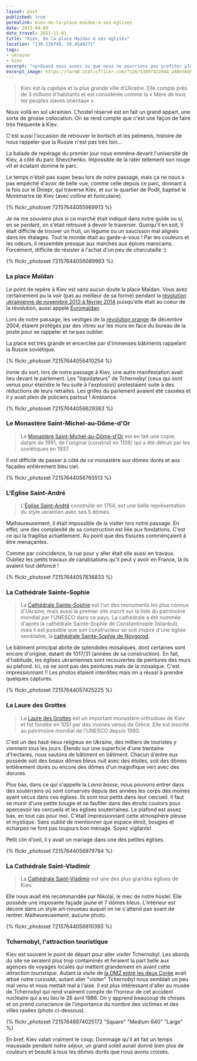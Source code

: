 ```yaml
---
layout: post
published: true
permalink: kiev-de-la-place-maidan-a-ses-eglises
date: 2015-04-09
date_travel: 2011-11-01
title: "Kiev, de la place Maïdan à ses églises"
location: "[30.530748, 50.454427]"
tags:
- ukraine
- kiev
excerpt: "<p>Quand nous avons su que nous ne pourrions pas profiter pleinement de <a href='/moscou/'>Moscou</a> suite à un visa trop court, poussés par une envie de ne pas rentrer tout de suite en France, nous avons regardé les alternatives aux alentours. L'Ukraine nous est rapidement apparue comme une bonne destination: pas loin de la Russie et on reste dans l'ambiance slave.</p><p>Le guide de l'Ukraine acheté sur la route, nous nous sommes mis d'accord sur 3 destinations: Kiev (incontournable), Lviv (tout à l'ouest, à la frontière polonaise) et pour finir Odessa et la Crimée.</p>"
excerpt_image: https://farm8.staticflickr.com/7126/13897422644_a48e36d875_c.jpg
---
```


> Kiev est la capitale et la plus grande ville d'Ukraine. Elle compte près de 3 millions d'habitants et est considérée comme la « Mère de tous les peuples slaves orientaux ».

Nous voilà en sol ukrainien. L'hostel réservé est en fait un grand appart, une sorte de grosse collocation. On se rend compte que c'est une façon de faire très fréquente à Kiev.

C'est aussi l'occasion de retrouver le bortsch et les pelmenis, histoire de nous rappeler que la Russie n'est pas très loin...

La balade de repérage du premier jour nous emmène devant l'université de Kiev, à côté du parc Shevchenko. Impossible de la rater tellement son rouge vif et éclatant domine le parc.

Le temps n'était pas super beau lors de notre passage, mais ça ne nous a pas empêché d'avoir de belle vue, comme celle depuis ce parc, donnant à la fois sur le Dniepr, qui traverse Kiev, et sur le quartier de Podil, baptisé le Montmartre de Kiev (avec colline et funiculaire).

{% flickr_photoset 72157644055969913 %}

Je ne me souviens plus si ce marché était indiqué dans notre guide ou si, en se perdant, on s'était retrouvé à devoir le traverser. Quoiqu'il en soit, il était difficile de trouver un fruit, un légume ou un saucisson mal alignés dans les étalages. Tout le monde était au  garde-à-vous ! Par les couleurs et les odeurs, il ressemble presque aux marchés aux épices marocains. Forcément, difficile de résister à l'achat d'un peu de charcutaille :)

{% flickr_photoset 72157644056089963 %}

### La place Maïdan

Le point de repère à Kiev est sans aucun doute la place Maïdan. Vous avez certainement pu la voir (pas au meilleur de sa forme) pendant la [révolution ukrainienne de novembre 2013 à février 2014](http://fr.wikipedia.org/wiki/R%C3%A9volution_ukrainienne_de_f%C3%A9vrier_2014) puisqu'elle était au coeur de la révolution, aussi appelé [Euromaïdan](http://fr.wikipedia.org/wiki/Euroma%C3%AFdan).

Lors de notre passage, les vestiges de la [révolution orange](http://fr.wikipedia.org/wiki/R%C3%A9volution_orange) de décembre 2004, étaient protégés par des vitres sur les murs en face du bureau de la poste pour se rappeler et ne pas oublier.

La place est très grande et encerclée par d'immenses bâtiments rappelant la Russie soviétique.

{% flickr_photoset 72157644056410254 %}

Ironie du sort, lors de notre passage à Kiev, une autre manifestation avait lieu devant le parlement. Les "liquidateurs" de Tchernobyl (ceux qui sont venus pour éteindre le feu suite à l'explosion) protestaient suite à des réductions de leurs retraites. Les grilles du parlement avaient été cassées et il y avait plein de policiers partout ! Ambiance.

{% flickr_photoset 72157644056629383 %}

### Le Monastère Saint-Michel-au-Dôme-d'Or

> Le [Monastère Saint-Michel-au-Dôme-d'Or](http://fr.wikipedia.org/wiki/Monast%C3%A8re_Saint-Michel-au-D%C3%B4me-d%27Or) est en fait une copie, datant de 1991, de l'original (construit en 1108) qui a été détruit par les soviétiques en 1937.

Il est difficile de passer à côté de ce monastère aux dômes dorés et aux façades entièrement bleu ciel.

{% flickr_photoset 72157644056765513 %}

### L'Église Saint-André

> L'[Église Saint-André](http://en.wikipedia.org/wiki/St_Andrew's_Church,_Kiev) construite en 1754, est une belle représentation du style ukrainien avec ses 5 dômes.

Malheureusement, il était impossible de la visiter lors notre passage. En effet, une des complexité de sa construction est liée aux fondations. C'est ce qui la fragilise actuellement. Au point que des fissures commençaient à être menaçantes.

Comme par coincidence, la rue pour y aller était elle aussi en travaux. Oubliez les petits travaux de canalisations qu'il peut y avoir en France, là ils avaient tout défoncé !

{% flickr_photoset 72157644057836833 %}

### La Cathédrale Sainte-Sophie

> La [Cathédrale Sainte-Sophie](http://fr.wikipedia.org/wiki/Cath%C3%A9drale_Sainte-Sophie_de_Kiev) est l'un des monuments les plus connus d'Ukraine, mais aussi le premier site inscrit sur la liste du patrimoine mondial par l'UNESCO dans ce pays. La cathédrale a été nommée d'après la cathédrale Sainte-Sophie de Constantinople (Istanbul), mais il est possible que son constructeur se soit inspiré d'une église semblable, la [cathédrale Sainte-Sophie de Novgorod](http://leblogdebasile.canalblog.com/archives/2009/01/18/12137333.html).

Le bâtiment principal abrite de splendides mosaïques, dont certaines sont encore d'origine, datant de 1017/31 (années de sa construction). En fait, d'habitude, les églises ukrainiennes sont recouvertes de peintures des murs au plafond. Ici, ce ne sont pas des peintures mais de la mosaïque. C'est impressionnant !! Les photos étaient interdites mais on a réussi à prendre quelques captures.

{% flickr_photoset 72157644057425225 %}

### La Laure des Grottes

> La [Laure des Grottes](http://fr.wikipedia.org/wiki/Laure_des_Grottes_de_Kiev) est un important monastère orthodoxe de Kiev et fut fondée en 1051 par des moines venus de Grèce. Elle est inscrite au patrimoine mondial de l'UNESCO depuis 1990.

C'est un des haut-lieux religieux en Ukraine, des milliers de touristes y viennent tous les jours. Étendu sur une superficie d'une trentaine d'hectares, nous sautons de bâtiment en bâtiment. Chacun d'entre eux possède soit des beaux dômes bleus nuit avec des étoiles, soit des dômes entièrement dorés ou encore des dômes d'un magnifique vert avec des dorures.

Plus bas, dans ce qui s'appelle la *Lavra basse*, nous pouvons entrer dans des souterrains  où sont conservés depuis des années les corps des moines ayant vécus dans ces églises. Ils sont tout petits dans leur cercueil. Il faut se munir d'une petite bougie et se faufiler dans des étroits couloirs pour apercevoir les cercueils et les églises souterraines. Le plafond est assez bas, en tout cas pour moi. C'était impressionnant cette atmosphère pieuse et mystique. Sans oublié de mentionner que espace étroit, bougies et écharpes ne font pas toujours bon ménage. Soyez vigilants!

Petit clin d'oeil, il y avait un mariage dans une des petites églises.

{% flickr_photoset 72157644056979794 %}

### La Cathédrale Saint-Vladimir

> La [Cathédrale Saint-Vladimir](http://fr.wikipedia.org/wiki/Cath%C3%A9drale_Saint-Vladimir_%28Kiev%29) est une des plus grandes églises de Kiev.

Elle nous avait été recommandée par Nikolaï, le mec de notre hostel. Elle possède une imposante façade jaune et 7 dômes bleus. L'intérieur est décoré dans un style art-nouveau auquel on ne s'attend pas avant de rentrer. Malheureusement, aucune photo.

{% flickr_photoset 72157644056810393 %}

### Tchernobyl, l'attraction touristique

Kiev est souvent le point de départ pour aller *visiter* Tchernobyl. Les abords du site ne seraient plus trop contaminés et feraient la part belle aux agences de voyages locales qui mettent grandement en avant cette *attraction touristique*. Autant la visite de [la DMZ entre les deux Corée](/la-dmz-entre-les-deux-coree/) avait attisé notre curiosité, autant aller "visiter" Tchernobyl nous semblait un peu mal venu et nous mettait mal à l'aise.
Il est plus intéressant d'aller au musée de Tchernobyl qui rend vraiment compte de l'horreur de cet accident nucléaire qui a eu lieu le 26 avril 1986. On y apprend beaucoup de choses et on prend conscience de l'importance du nombre des victimes et des villes rasées (photo ci-dessous).

{% flickr_photoset 72157648674025172 "Square" "Medium 640" "Large" %}

En bref, Kiev valait vraiment le coup. Dommage qu'il ait fait un temps maussade pendant notre séjour, un grand soleil aurait donné bien plus de couleurs et beauté à tous les dômes dorés que nous avons croisés.
